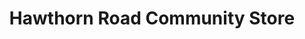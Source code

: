 ---
title: "Hawthorn Road Community Store"
url: /bognor-regis/hawthorn-road-community-store/
shop: Lebensmittel
---